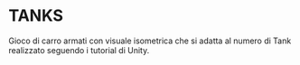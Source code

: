 # TANKS
Gioco di carro armati con visuale isometrica che si adatta al numero di Tank realizzato seguendo i tutorial di Unity.
